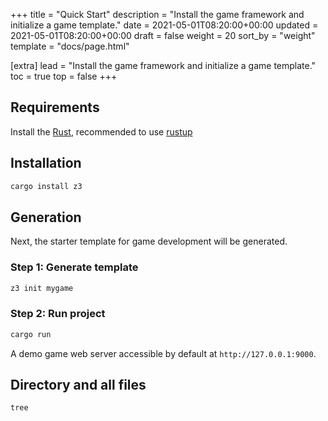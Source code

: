 +++
title = "Quick Start"
description = "Install the game framework and initialize a game template."
date = 2021-05-01T08:20:00+00:00
updated = 2021-05-01T08:20:00+00:00
draft = false
weight = 20
sort_by = "weight"
template = "docs/page.html"

[extra]
lead = "Install the game framework and initialize a game template."
toc = true
top = false
+++

## Requirements

Install the [Rust](https://www.rust-lang.org/), recommended to use [rustup](https://rustup.rs/)

## Installation

```bash
cargo install z3
```

## Generation

Next, the starter template for game development will be generated.

### Step 1: Generate template

```bash
z3 init mygame
```

### Step 2: Run project

```bash
cargo run
```

A demo game web server accessible by default at `http://127.0.0.1:9000`.



## Directory and all files

```bash
tree
```
